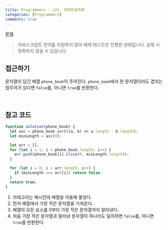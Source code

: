 ```yaml
---
title: Programmers - LV2. 전화번호목록
categories: [Programmers]
comments: true
---
```


[문제](https://programmers.co.kr/learn/courses/30/lessons/42577)

> 자바스크립트 언어를 지원하지 않아 예제 테스트만 진행한 상태입니다. 실행 시 정확하지 않을 수 있습니다.

## 접근하기

문자열이 담긴 배열 `phone_book`이 주어진다. `phone_book`에서 한 문자열이라도 겹치는 접두어가 있다면 `false`를, 아니면 `true`를 반환한다.

<br>

## 참고 코드

```js
function solution(phone_book) {
  let asc = phone_book.sort((a, b) => a.length - b.length);
  let minLength = asc[0];

  let arr = [];
  for (let i = 1; i < phone_book.length; i++) {
    arr.push(phone_book[i].slice(0, minLength.length));
  }

  for (let i = 0; i < arr.length; i++) {
    if (minLength === arr[i]) return false;
  }
  return true;
}
```

1. 카테고리는 해시인데 배열을 이용해 풀었다.
2. 먼저 배열에서 가장 작은 문자열을 가져온다.
3. 배열의 모든 요소를 0부터 가장 작은 문자열까지 잘라낸다.
4. 처음 가장 작은 문자열과 잘라낸 문자열이 하나라도 일치하면 `false`를, 아니면 `true`를 반환한다.
